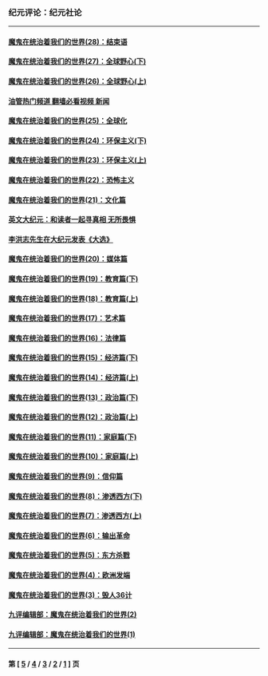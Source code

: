 ### 纪元评论：纪元社论
---
#### [魔鬼在统治着我们的世界(28)：结束语](../../pages/nsc422/n10936246.md?04110330) 
#### [魔鬼在统治着我们的世界(27)：全球野心(下)](../../pages/nsc422/n10928319.md?04110330) 
#### [魔鬼在统治着我们的世界(26)：全球野心(上)](../../pages/nsc422/n10900318.md?04110330) 
#### [油管热门频道 翻墙必看视频 新闻](ok?04110330)
#### [魔鬼在统治着我们的世界(25)：全球化](../../pages/nsc422/n10788205.md?04110330) 
#### [魔鬼在统治着我们的世界(24)：环保主义(下)](../../pages/nsc422/n10695307.md?04110330) 
#### [魔鬼在统治着我们的世界(23)：环保主义(上)](../../pages/nsc422/n10688613.md?04110330) 
#### [魔鬼在统治着我们的世界(22)：恐怖主义](../../pages/nsc422/n10614727.md?04110330) 
#### [魔鬼在统治着我们的世界(21)：文化篇](../../pages/nsc422/n10597706.md?04110330) 
#### [英文大纪元：和读者一起寻真相 无所畏惧](../../pages/nsc422/n12542027.md?04110330) 
#### [李洪志先生在大纪元发表《大选》](../../pages/nsc422/n12534746.md?04110330) 
#### [魔鬼在统治着我们的世界(20)：媒体篇](../../pages/nsc422/n10586579.md?04110330) 
#### [魔鬼在统治着我们的世界(19)：教育篇(下)](../../pages/nsc422/n10564808.md?04110330) 
#### [魔鬼在统治着我们的世界(18)：教育篇(上)](../../pages/nsc422/n10526970.md?04110330) 
#### [魔鬼在统治着我们的世界(17)：艺术篇](../../pages/nsc422/n10499093.md?04110330) 
#### [魔鬼在统治着我们的世界(16)：法律篇](../../pages/nsc422/n10485969.md?04110330) 
#### [魔鬼在统治着我们的世界(15)：经济篇(下)](../../pages/nsc422/n10469975.md?04110330) 
#### [魔鬼在统治着我们的世界(14)：经济篇(上)](../../pages/nsc422/n10457370.md?04110330) 
#### [魔鬼在统治着我们的世界(13)：政治篇(下)](../../pages/nsc422/n10448270.md?04110330) 
#### [魔鬼在统治着我们的世界(12)：政治篇(上)](../../pages/nsc422/n10444576.md?04110330) 
#### [魔鬼在统治着我们的世界(11)：家庭篇(下)](../../pages/nsc422/n10440961.md?04110330) 
#### [魔鬼在统治着我们的世界(10)：家庭篇(上)](../../pages/nsc422/n10435448.md?04110330) 
#### [魔鬼在统治着我们的世界(9)：信仰篇](../../pages/nsc422/n10432159.md?04110330) 
#### [魔鬼在统治着我们的世界(8)：渗透西方(下)](../../pages/nsc422/n10429603.md?04110330) 
#### [魔鬼在统治着我们的世界(7)：渗透西方(上)](../../pages/nsc422/n10426013.md?04110330) 
#### [魔鬼在统治着我们的世界(6)：输出革命](../../pages/nsc422/n10421536.md?04110330) 
#### [魔鬼在统治着我们的世界(5)：东方杀戮](../../pages/nsc422/n10417707.md?04110330) 
#### [魔鬼在统治着我们的世界(4)：欧洲发端](../../pages/nsc422/n10414890.md?04110330) 
#### [魔鬼在统治着我们的世界(3)：毁人36计](../../pages/nsc422/n10411583.md?04110330) 
#### [九评编辑部：魔鬼在统治着我们的世界(2)](../../pages/nsc422/n10410036.md?04110330) 
#### [九评编辑部：魔鬼在统治着我们的世界(1)](../../pages/nsc422/n10406825.md?04110330) 

---
#### 第 [ [5](./5.md?04110330) / [4](./4.md?04110330) / [3](./3.md?04110330) / [2](./2.md?04110330) / [1](./1.md?04110330) ] 页
